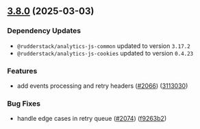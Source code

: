 ## [3.8.0](https://github.com/rudderlabs/rudder-sdk-js/compare/@rudderstack/analytics-js-plugins@3.7.2...@rudderstack/analytics-js-plugins@3.8.0) (2025-03-03)

### Dependency Updates

* `@rudderstack/analytics-js-common` updated to version `3.17.2`
* `@rudderstack/analytics-js-cookies` updated to version `0.4.23`

### Features

* add events processing and retry headers ([#2066](https://github.com/rudderlabs/rudder-sdk-js/issues/2066)) ([3113030](https://github.com/rudderlabs/rudder-sdk-js/commit/311303098d053fd0ce87d9bf8393a800112958ae))


### Bug Fixes

* handle edge cases in retry queue ([#2074](https://github.com/rudderlabs/rudder-sdk-js/issues/2074)) ([f9263b2](https://github.com/rudderlabs/rudder-sdk-js/commit/f9263b24170680023dfa1687c778b97557ef5e1b))

